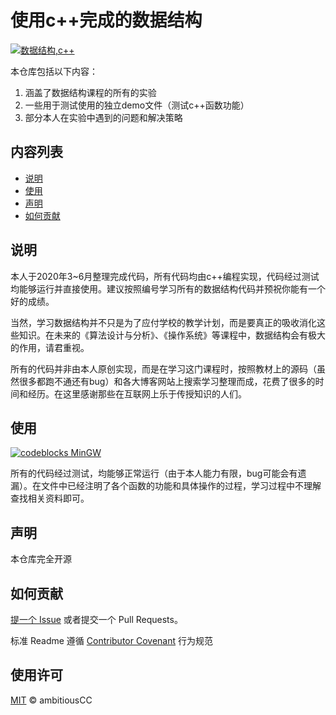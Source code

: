 # 使用c++完成的数据结构

[![数据结构,c++](https://img.shields.io/badge/%E6%95%B0%E6%8D%AE%E7%BB%93%E6%9E%84-C%2B%2B-brightgreen)](https://github.com/ambitiousCC/DataStructure)

本仓库包括以下内容：
1. 涵盖了数据结构课程的所有的实验
2. 一些用于测试使用的独立demo文件（测试c++函数功能）
3. 部分本人在实验中遇到的问题和解决策略

## 内容列表

- [说明](#说明)
- [使用](#使用)
- [声明](#声明)
- [如何贡献](#如何贡献)

## 说明

本人于2020年3~6月整理完成代码，所有代码均由c++编程实现，代码经过测试均能够运行并直接使用。建议按照编号学习所有的数据结构代码并预祝你能有一个好的成绩。

当然，学习数据结构并不只是为了应付学校的教学计划，而是要真正的吸收消化这些知识。在未来的《算法设计与分析》、《操作系统》等课程中，数据结构会有极大的作用，请君重视。

所有的代码并非由本人原创实现，而是在学习这门课程时，按照教材上的源码（虽然很多都跑不通还有bug）和各大博客网站上搜索学习整理而成，花费了很多的时间和经历。在这里感谢那些在互联网上乐于传授知识的人们。

## 使用

[![codeblocks MinGW](https://img.shields.io/badge/Codeblocks-MinGW-yellow)](https://github.com/ambitiousCC/DataStructure)

所有的代码经过测试，均能够正常运行（由于本人能力有限，bug可能会有遗漏）。在文件中已经注明了各个函数的功能和具体操作的过程，学习过程中不理解查找相关资料即可。

## 声明

本仓库完全开源

## 如何贡献

[提一个 Issue](https://github.com/ambitiousCC/DataStructure/issues/new) 或者提交一个 Pull Requests。

标准 Readme 遵循 [Contributor Covenant](http://contributor-convenant.org/version/1/3/0) 行为规范

## 使用许可

[MIT](LICENSE) © ambitiousCC